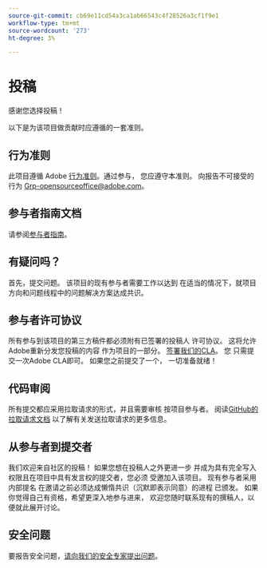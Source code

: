 ```yaml
---
source-git-commit: cb69e11cd54a3ca1ab66543c4f28526a3cf1f9e1
workflow-type: tm+mt
source-wordcount: '273'
ht-degree: 3%

---
```

# 投稿

感谢您选择投稿！

以下是为该项目做贡献时应遵循的一套准则。

## 行为准则

此项目遵循 Adobe [行为准则](code-of-conduct.md)。通过参与，
您应遵守本准则。 向报告不可接受的行为
[Grp-opensourceoffice@adobe.com](mailto:Grp-opensourceoffice@adobe.com)。

## 参与者指南文档

请参阅[参与者指南](https://experienceleague.adobe.com/docs/contributor/contributor-guide/introduction.html)。

## 有疑问吗？

首先，提交问题。 该项目的现有参与者需要工作以达到
在适当的情况下，就项目方向和问题线程中的问题解决方案达成共识。

## 参与者许可协议

所有参与到该项目的第三方稿件都必须附有已签署的投稿人
许可协议。 这将允许Adobe重新分发您投稿的内容
作为项目的一部分。 [签署我们的CLA](https://opensource.adobe.com/cla.html)。 您
只需提交一次Adobe CLA即可。 如果您之前提交了一个，
一切准备就绪！

## 代码审阅

所有提交都应采用拉取请求的形式，并且需要审核
按项目参与者。 阅读[GitHub的拉取请求文档](https://docs.github.com/en/pull-requests/collaborating-with-pull-requests/proposing-changes-to-your-work-with-pull-requests/about-pull-requests)
以了解有关发送拉取请求的更多信息。

<!--
Lastly, please follow the [pull request template](PULL_REQUEST_TEMPLATE.md) when
submitting a pull request!
-->

## 从参与者到提交者

我们欢迎来自社区的投稿！ 如果您想在投稿人之外更进一步
并成为具有完全写入权限且在项目中具有发言权的提交者，您必须
受邀加入该项目。 现有参与者采用内部提名
在邀请之前必须达成懒惰共识（沉默即表示同意）的进程
已颁发。 如果你觉得自己有资格，希望更深入地参与进来，
欢迎您随时联系现有的撰稿人，以便就此展开讨论。

## 安全问题

要报告安全问题，[请向我们的安全专家提出问题](https://helpx.adobe.com/security/alertus.html)。
